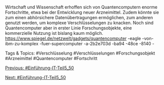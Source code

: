 Wirtschaft und Wissenschaft erhoffen sich von Quantencomputern enorme Fortschritte, etwa bei der Entwicklung 
neuer Arzneimittel. Zudem könnte sie zum einen abhörsichere Datenübertragungen ermöglichen, zum anderen genutzt 
werden, um komplexe Verschlüsselungen zu knacken. Noch sind Quantencomputer aber in erster Linie 
Forschungsobjekte, eine kommerzielle Nutzung ist bislang kaum möglich.
https://www.spiegel.de/netzwelt/gadgets/quantencomputer -eagle -von-ibm-zu-komplex -fuer-supercomputer -a-2b2e703d -ba94 -48ce -8140 -

   Tags & Topics:
   #Verschlüsselung
   #Verschlüsselungen
   #Forschungsobjekt
   #Arzneimittel
   #Quantencomputer
   #Fortschritt

[Previous: #Einführung-IT-Teil5_50](Einführung-IT-Teil5_50.md)

[Next: #Einführung-IT-Teil5_50](Einführung-IT-Teil5_50.md)